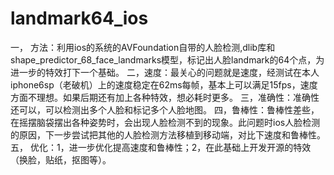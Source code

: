 # landmark64_ios
 一， 方法：利用ios的系统的AVFoundation自带的人脸检测,dlib库和shape_predictor_68_face_landmarks模型，标记出人脸landmark的64个点，为进一步的特效打下一个基础。
 二，速度：最关心的问题就是速度，经测试在本人iphone6sp（老破机）上的速度稳定在62ms每帧，基本上可以满足15fps，速度方面不理想。如果后期还有加上各种特效，想必耗时更多。
 三，准确性：准确性还可以，可以检测出多个人脸和标记多个人脸地图。
 四，鲁棒性：鲁棒性差些，在摇摆脑袋摆出各种姿势时，会出现人脸检测不到的现象。此问题时ios人脸检测的原因，下一步尝试把其他的人脸检测方法移植到移动端，对比下速度和鲁棒性。
 五，  优化：1，进一步优化提高速度和鲁棒性；2，在此基础上开发开源的特效（换脸，贴纸，抠图等）。
